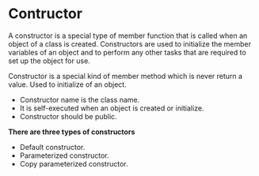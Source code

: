 # Contructor

A constructor is a special type of member function that is called when an object of a class is created. Constructors are used to initialize the member variables of an object and to perform any other tasks that are required to set up the object for use.

Constructor is a special kind of member method which is never return a value. Used to initialize of an object.

- Constructor name is the class name.
- It is self-executed when an object is created or initialize.
- Constructor should be public.

**There are three types of constructors**

- Default constructor.
- Parameterized constructor.
- Copy parameterized constructor.